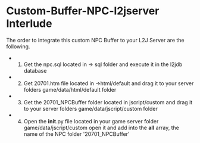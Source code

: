 # Custom-Buffer-NPC-l2jserver Interlude

The order to integrate this custom NPC Buffer to your L2J Server are the following.

* 1) Get the npc.sql located in -> sql folder and execute it in the l2jdb database
* 2) Get 20701.htm file located in ->html/default and drag it to your server folders game/data/html/default folder
* 3) Get the 20701_NPCBuffer folder located in jscript/custom and drag it to your server folders game/data/jscript/custom folder
* 4) Open the __init__.py file located in your game server folder game/data/jscript/custom open it and add into the __all__ array, the name of the NPC folder '20701_NPCBuffer'
